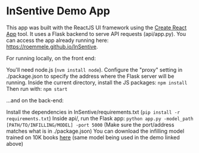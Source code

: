 # InSentive Demo App

This app was built with the ReactJS UI framework using the [Create React App](https://github.com/facebook/create-react-app) tool. It uses a Flask backend to serve API requests (api/app.py). You can access the app already running here: https://roemmele.github.io/InSentive.

For running locally, on the front end:

You'll need node.js (`nvm install node`).
Configure the "proxy" setting in ./package.json to specify the address where the Flask server will be running.
Inside the current directory, install the JS packages: `npm install`
Then run with: `npm start`

...and on the back-end:

Install the dependencies in InSentive/requirements.txt (`pip install -r requirements.txt`)
Inside api/, run the Flask app: `python app.py -model_path [PATH/TO/INFILLING/MODEL] -port 5000`
(Make sure the port/address matches what is in ./package.json)
You can download the infilling model trained on 10K books [here](https://drive.google.com/file/d/18E8IT__33bU24Nqws-9amY_obHZ0jVNG/view?usp=sharing) (same model being used in the demo linked above)

